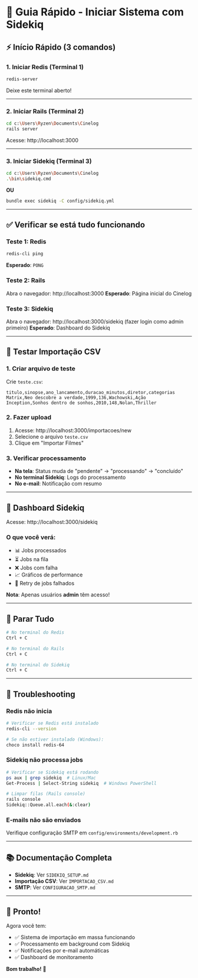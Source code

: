 # 🚀 Guia Rápido - Iniciar Sistema com Sidekiq

## ⚡ Início Rápido (3 comandos)

### 1. Iniciar Redis (Terminal 1)
```bash
redis-server
```
Deixe este terminal aberto!

---

### 2. Iniciar Rails (Terminal 2)
```bash
cd c:\Users\Ryzen\Documents\Cinelog
rails server
```
Acesse: http://localhost:3000

---

### 3. Iniciar Sidekiq (Terminal 3)
```bash
cd c:\Users\Ryzen\Documents\Cinelog
.\bin\sidekiq.cmd
```
**OU**
```bash
bundle exec sidekiq -C config/sidekiq.yml
```

---

## ✅ Verificar se está tudo funcionando

### Teste 1: Redis
```bash
redis-cli ping
```
**Esperado**: `PONG`

### Teste 2: Rails
Abra o navegador: http://localhost:3000
**Esperado**: Página inicial do Cinelog

### Teste 3: Sidekiq
Abra o navegador: http://localhost:3000/sidekiq (fazer login como admin primeiro)
**Esperado**: Dashboard do Sidekiq

---

## 📝 Testar Importação CSV

### 1. Criar arquivo de teste
Crie `teste.csv`:
```csv
titulo,sinopse,ano_lancamento,duracao_minutos,diretor,categorias
Matrix,Neo descobre a verdade,1999,136,Wachowski,Ação
Inception,Sonhos dentro de sonhos,2010,148,Nolan,Thriller
```

### 2. Fazer upload
1. Acesse: http://localhost:3000/importacoes/new
2. Selecione o arquivo `teste.csv`
3. Clique em "Importar Filmes"

### 3. Verificar processamento
- **Na tela**: Status muda de "pendente" → "processando" → "concluído"
- **No terminal Sidekiq**: Logs do processamento
- **No e-mail**: Notificação com resumo

---

## 🎯 Dashboard Sidekiq

Acesse: http://localhost:3000/sidekiq

### O que você verá:
- 📊 Jobs processados
- ⏳ Jobs na fila
- ❌ Jobs com falha
- 📈 Gráficos de performance
- 🔄 Retry de jobs falhados

**Nota**: Apenas usuários **admin** têm acesso!

---

## 🛑 Parar Tudo

```bash
# No terminal do Redis
Ctrl + C

# No terminal do Rails
Ctrl + C

# No terminal do Sidekiq
Ctrl + C
```

---

## 🔧 Troubleshooting

### Redis não inicia
```bash
# Verificar se Redis está instalado
redis-cli --version

# Se não estiver instalado (Windows):
choco install redis-64
```

### Sidekiq não processa jobs
```bash
# Verificar se Sidekiq está rodando
ps aux | grep sidekiq  # Linux/Mac
Get-Process | Select-String sidekiq  # Windows PowerShell

# Limpar filas (Rails console)
rails console
Sidekiq::Queue.all.each(&:clear)
```

### E-mails não são enviados
Verifique configuração SMTP em `config/environments/development.rb`

---

## 📚 Documentação Completa

- **Sidekiq**: Ver `SIDEKIQ_SETUP.md`
- **Importação CSV**: Ver `IMPORTACAO_CSV.md`
- **SMTP**: Ver `CONFIGURACAO_SMTP.md`

---

## 🎉 Pronto!

Agora você tem:
- ✅ Sistema de importação em massa funcionando
- ✅ Processamento em background com Sidekiq
- ✅ Notificações por e-mail automáticas
- ✅ Dashboard de monitoramento

**Bom trabalho!** 🚀
